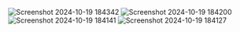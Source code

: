 ![Screenshot 2024-10-19 184342](https://github.com/user-attachments/assets/55ffd629-5b39-401b-8a19-3fe2ab243a51)
![Screenshot 2024-10-19 184200](https://github.com/user-attachments/assets/806f3c6a-0068-48f7-997a-5dd573488c61)
![Screenshot 2024-10-19 184141](https://github.com/user-attachments/assets/3769b300-8980-49d6-a3cb-56e14dc00d32)
![Screenshot 2024-10-19 184127](https://github.com/user-attachments/assets/dd5dbcef-586c-4706-b392-b7ef4b78ecd7)
